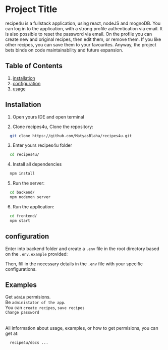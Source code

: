 
# Project Title

recipe4u is a fullstack application, using react, nodeJS and mognoDB. You can log in to the application, with a strong profile authentication via email. It is also possible to reset the password via email. On the profile you can create new and original recipes, then edit them, or remove them. If you like other recipes, you can save them to your favourites. Anyway, the project bets binds on code maintainability and future expansion.

## Table of Contents

1. [installation](#installation)
2. [configuration](#configuration)
3. [usage](#usage/examples)

## Installation

1. Open yours IDE and open terminal

2. Clone recipes4u, Clone the repository:
```bash
  git clone https://github.com/MatyasBlaha/recipes4u.git
```

3. Enter yours recipes4u folder
```bash
  cd recipes4u/
```

4. Install all dependencies
```bash
  npm install
```

5. Run the server:
```bash
  cd backend/
  npm nodemon server
```

6. Run the application:
```bash
  cd frontend/
  npm start
```

## configuration

Enter into backend folder and create a `.env` file in the root directory based on the `.env.example` provided:

Then, fill in the necessary details in the `.env` file with your specific configurations.
## Examples

Get ``admin`` permisions. \
Be ``administator of the app``. \
You can ``create recipes``, ``save recipes``\
``Change password``\
\
\
All information about usage, examples, or how to get permisions, you can get at:
```bash
  recipe4u/docs ...
``` 


